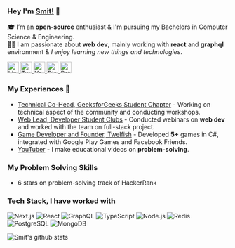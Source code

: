 ### Hey I'm [Smit!](https://smitbarmase.github.io) 🚀
🎓 I’m an **open-source** enthusiast & I'm pursuing my Bachelors in Computer Science & Engineering. </br>
👨‍💻  I am passionate about **web dev**, mainly working with **react** and **graphql** environment & *I enjoy learning new things and technologies*. </br>

<a href="https://www.linkedin.com/in/smitbarmase">
  <img src="https://edent.github.io/SuperTinyIcons/images/svg/linkedin.svg" width="26" title="LinkedIn" />
</a>
<a href="https://twitter.com/smitbarmase">
  <img src="https://edent.github.io/SuperTinyIcons/images/svg/twitter.svg" width="26" title="Twitter" />
</a>
<a href="https://www.youtube.com/channel/UCNN-8t9vWnL0jydIHMr1KHg">
  <img src="https://edent.github.io/SuperTinyIcons/images/svg/youtube.svg" width="26" title="YouTube" />
</a>
<a href="https://discord.com/channels/@me/689540557340541026">
  <img src="https://edent.github.io/SuperTinyIcons/images/svg/discord.svg" width="26" title="Discord" />
</a>
<a href="https://www.patreon.com/smitbarmase">
  <img src="https://edent.github.io/SuperTinyIcons/images/svg/patreon.svg" width="26" title="Patreon" />
</a>

<br />

### My Experiences 🙌
- [Technical Co-Head, GeeksforGeeks Student Chapter](https://www.geeksforgeeks.org/) - Working on technical aspect of the community and conducting workshops.
- [Web Lead, Developer Student Clubs](https://dsc.community.dev/) - Conducted webinars on **web dev** and worked with the team on full-stack project.
- [Game Developer and Founder, Twelfish](https://play.google.com/store/apps/dev?id=8640212175044390799&hl=en_IN&gl=US) - Developed **5+** games in C#, integrated with Google Play Games and Facebook Friends.
- [YouTuber](https://www.youtube.com/channel/UCNN-8t9vWnL0jydIHMr1KHg) - I make educational videos on **problem-solving**.

### My Problem Solving Skills
- 6 stars on problem-solving track of HackerRank

### Tech Stack, I have worked with
![Next.js](https://img.shields.io/badge/-Next.js-222?&logo=next.js)
![React](https://img.shields.io/badge/-React-222?&logo=React)
![GraphQL](https://img.shields.io/badge/-GraphQL-222?&logo=graphql&logoColor=e535ab)
![TypeScript](https://img.shields.io/badge/-TypeScript-222?&logo=typescript&logoColor=007acc)
![Node.js](https://img.shields.io/badge/-Node.js-222?&logo=node.js)
![Redis](https://img.shields.io/badge/-Redis-222?&logo=redis)
![PostgreSQL](https://img.shields.io/badge/-PostgreSQL-222?&logo=postgresql&logoColor=30648c)
![MongoDB](https://img.shields.io/badge/-MongoDB-222?&logo=mongodb&logoColor=4db33d)

![Smit's github stats](https://github-readme-stats.vercel.app/api?username=smitbarmase&show_icons=true&hide_border=true)
<br />
